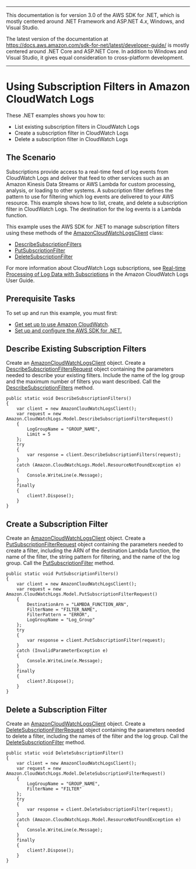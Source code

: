 --------

This documentation is for version 3\.0 of the AWS SDK for \.NET, which is mostly centered around \.NET Framework and ASP\.NET 4\.*x*, Windows, and Visual Studio\.

The latest version of the documentation at [https://docs\.aws\.amazon\.com/sdk\-for\-net/latest/developer\-guide/](https://docs.aws.amazon.com/sdk-for-net/latest/developer-guide/welcome.html) is mostly centered around \.NET Core and ASP\.NET Core\. In addition to Windows and Visual Studio, it gives equal consideration to cross\-platform development\.

--------

# Using Subscription Filters in Amazon CloudWatch Logs<a name="cloudwatch-using-subscriptions-examples"></a>

These \.NET examples shows you how to:
+ List existing subscription filters in CloudWatch Logs
+ Create a subscription filter in CloudWatch Logs
+ Delete a subscription filter in CloudWatch Logs

## The Scenario<a name="the-scenario"></a>

Subscriptions provide access to a real\-time feed of log events from CloudWatch Logs and deliver that feed to other services such as an Amazon Kinesis Data Streams or AWS Lambda for custom processing, analysis, or loading to other systems\. A subscription filter defines the pattern to use for filtering which log events are delivered to your AWS resource\. This example shows how to list, create, and delete a subscription filter in CloudWatch Logs\. The destination for the log events is a Lambda function\.

This example uses the AWS SDK for \.NET to manage subscription filters using these methods of the [AmazonCloudWatchLogsClient](https://docs.aws.amazon.com/sdkfornet/v3/apidocs/items/CloudWatch/TCloudWatchClient.html) class:
+  [DescribeSubscriptionFilters](https://docs.aws.amazon.com/sdkfornet/v3/apidocs/items/CloudWatchLogs/MCloudWatchLogsDescribeSubscriptionFiltersDescribeSubscriptionFiltersRequest.html) 
+  [PutSubscriptionFilter](https://docs.aws.amazon.com/sdkfornet/v3/apidocs/items/CloudWatchLogs/MCloudWatchLogsPutSubscriptionFilterPutSubscriptionFilterRequest.html) 
+  [DeleteSubscriptionFilter](https://docs.aws.amazon.com/sdkfornet/v3/apidocs/items/CloudWatchLogs/MCloudWatchLogsDeleteSubscriptionFilterDeleteSubscriptionFilterRequest.html) 

For more information about CloudWatch Logs subscriptions, see [Real\-time Processing of Log Data with Subscriptions](https://docs.aws.amazon.com/AmazonCloudWatch/latest/logs/Subscriptions.html) in the Amazon CloudWatch Logs User Guide\.

## Prerequisite Tasks<a name="prerequisite-tasks"></a>

To set up and run this example, you must first:
+  [Get set up to use Amazon CloudWatch](https://docs.aws.amazon.com/AmazonCloudWatch/latest/monitoring/GettingSetup.html)\.
+ [Set up and configure the AWS SDK for \.NET\.](net-dg-setup.md)

## Describe Existing Subscription Filters<a name="describe-existing-subscription-filters"></a>

Create an [AmazonCloudWatchLogsClient](https://docs.aws.amazon.com/sdkfornet/v3/apidocs/items/CloudWatch/TCloudWatchClient.html) object\. Create a [DescribeSubscriptionFiltersRequest](https://docs.aws.amazon.com/sdkfornet/v3/apidocs/items/CloudWatchLogs/TDescribeSubscriptionFiltersRequest.html) object containing the parameters needed to describe your existing filters\. Include the name of the log group and the maximum number of filters you want described\. Call the [DescribeSubscriptionFilters](https://docs.aws.amazon.com/sdkfornet/v3/apidocs/items/CloudWatchLogs/MCloudWatchLogsDescribeSubscriptionFiltersDescribeSubscriptionFiltersRequest.html) method\.

```
public static void DescribeSubscriptionFilters()
{
    var client = new AmazonCloudWatchLogsClient();
    var request = new Amazon.CloudWatchLogs.Model.DescribeSubscriptionFiltersRequest()
    {
        LogGroupName = "GROUP_NAME",
        Limit = 5
    };
    try
    {
        var response = client.DescribeSubscriptionFilters(request);
    }
    catch (Amazon.CloudWatchLogs.Model.ResourceNotFoundException e)
    {
        Console.WriteLine(e.Message);
    }
    finally
    {
        client?.Dispose();
    }
}
```

## Create a Subscription Filter<a name="create-a-subscription-filter"></a>

Create an [AmazonCloudWatchLogsClient](https://docs.aws.amazon.com/sdkfornet/v3/apidocs/items/CloudWatch/TCloudWatchClient.html) object\. Create a [PutSubscriptionFilterRequest](https://docs.aws.amazon.com/sdkfornet/v3/apidocs/items/CloudWatchLogs/TPutSubscriptionFilterRequest.html) object containing the parameters needed to create a filter, including the ARN of the destination Lambda function, the name of the filter, the string pattern for filtering, and the name of the log group\. Call the [PutSubscriptionFilter](https://docs.aws.amazon.com/sdkfornet/v3/apidocs/items/CloudWatchLogs/MCloudWatchLogsPutSubscriptionFilterPutSubscriptionFilterRequest.html) method\.

```
public static void PutSubscriptionFilters()
{
    var client = new AmazonCloudWatchLogsClient();
    var request = new Amazon.CloudWatchLogs.Model.PutSubscriptionFilterRequest()
    {
        DestinationArn = "LAMBDA_FUNCTION_ARN",
        FilterName = "FILTER_NAME",
        FilterPattern = "ERROR",
        LogGroupName = "Log_Group"
    };
    try
    {
        var response = client.PutSubscriptionFilter(request);
    }
    catch (InvalidParameterException e)
    {
        Console.WriteLine(e.Message);
    }
    finally
    {
        client?.Dispose();
    }
}
```

## Delete a Subscription Filter<a name="delete-a-subscription-filter"></a>

Create an [AmazonCloudWatchLogsClient](https://docs.aws.amazon.com/sdkfornet/v3/apidocs/items/CloudWatch/TCloudWatchClient.html) object\. Create a [DeleteSubscriptionFilterRequest](https://docs.aws.amazon.com/sdkfornet/v3/apidocs/items/CloudWatchLogs/TDeleteSubscriptionFilterRequest.html) object containing the parameters needed to delete a filter, including the names of the filter and the log group\. Call the [DeleteSubscriptionFilter](https://docs.aws.amazon.com/sdkfornet/v3/apidocs/items/CloudWatchLogs/MCloudWatchLogsDeleteSubscriptionFilterDeleteSubscriptionFilterRequest.html) method\.

```
public static void DeleteSubscriptionFilter()
{
    var client = new AmazonCloudWatchLogsClient();
    var request = new Amazon.CloudWatchLogs.Model.DeleteSubscriptionFilterRequest()
    {
        LogGroupName = "GROUP_NAME",
        FilterName = "FILTER"
    };
    try
    {
        var response = client.DeleteSubscriptionFilter(request);
    }
    catch (Amazon.CloudWatchLogs.Model.ResourceNotFoundException e)
    {
        Console.WriteLine(e.Message);
    }
    finally
    {
        client?.Dispose();
    }
}
```